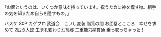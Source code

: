 ｢お面というのは、いくつか意味を持っています。祝うために神を模す物。相手の気を知るため自らを隠すもの。｣


バスケ
SCP
カゲプロ
武道会　こいし変装
脂質の間
お面屋とこころ　幸せを求めて
2匹の大蛇
生まれ変わり幻想郷
二重能力星貫通
乗っ取っちゃった！